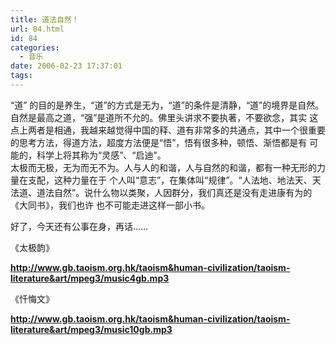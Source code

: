 ```yaml
---
title: 道法自然！
url: 84.html
id: 84
categories:
  - 音乐
date: 2006-02-23 17:37:01
tags:
---
```


“道” 的目的是养生，“道”的方式是无为，“道”的条件是清静，“道”的境界是自然。自然是最高之道，“强”是道所不允的。佛里头讲求不要执著，不要欲念，其实 这点上两者是相通，我越来越觉得中国的释、道有非常多的共通点，其中一个很重要的思考方法，得道方法，超度方法便是“悟”，悟有很多种，顿悟、渐悟都是有 可能的，科学上将其称为“灵感”、“启迪”。  
太极而无极，无为而无不为。人与人的和谐，人与自然的和谐，都有一种无形的力量在支配，这种力量在于 个人叫“意志”，在集体叫“规律”。“人法地、地法天、天法道、道法自然”。说什么物以类聚，人因群分，我们真还是没有走进康有为的《大同书》，我们也许 也不可能走进这样一部小书。  
  
好了，今天还有公事在身，再话……  
  
  
《太极韵》  
  
**http://www.gb.taoism.org.hk/taoism&human-civilization/taoism-literature&art/mpeg3/music4gb.mp3**  
  
  
《忏悔文》  
  
**http://www.gb.taoism.org.hk/taoism&human-civilization/taoism-literature&art/mpeg3/music10gb.mp3**